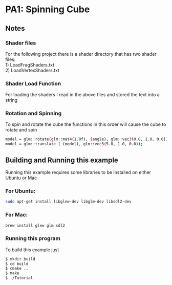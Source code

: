 # PA1: Spinning Cube

## Notes

### Shader files
For the following project there is a shader directory that has two shader files: <br> 
    1) LoadFragShaders.txt <br>
    2) LoadVertexShaders.txt <br>

### Shader Load Function
For loading the shaders I read in the above files and stored the text into a string

### Rotation and Spinning
To spin and rotate the cube the functions in this order will cause the cube to rotate and spin
```bash
model = glm::rotate(glm::mat4(1.0f), (angle), glm::vec3(0.0, 1.0, 0.0));
model = glm::translate ( (model), glm::vec3(5.0, 1.0, 0.0));
```

## Building and Running this example
Running this example requires some libraries to be installed on either Ubuntu or Mac 

### For Ubuntu:
```bash
sudo apt-get install libglew-dev libglm-dev libsdl2-dev
```

### For Mac:
```bash
brew install glew glm sdl2
```

### Running this program
To build this example just
```bash
$ mkdir build
$ cd build
$ cmake ..
$ make
$ ./Tutorial
```

